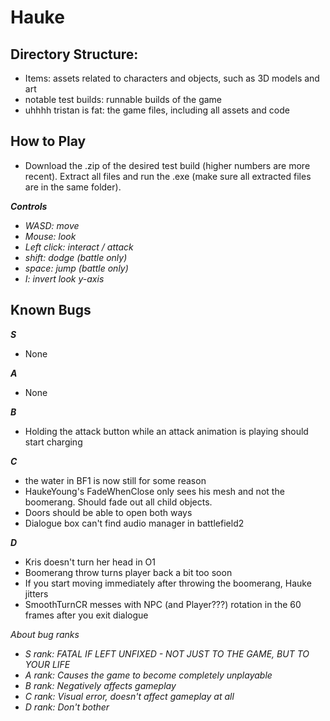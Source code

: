 # Hauke

## Directory Structure:

- Items: assets related to characters and objects, such as 3D models and art
- notable test builds: runnable builds of the game
- uhhhh tristan is fat: the game files, including all assets and code

## How to Play
- Download the .zip of the desired test build (higher numbers are more recent). Extract all files and run the .exe (make sure all extracted files are in the same folder).

***Controls***
- *WASD: move*
- *Mouse: look*
- *Left click: interact / attack*
- *shift: dodge (battle only)*
- *space: jump (battle only)*
- *I: invert look y-axis*

## Known Bugs

***S***

- None

***A***

- None

***B***

- Holding the attack button while an attack animation is playing should start charging

***C***

- the water in BF1 is now still for some reason
- HaukeYoung's FadeWhenClose only sees his mesh and not the boomerang. Should fade out all child objects.
- Doors should be able to open both ways
- Dialogue box can't find audio manager in battlefield2

***D***

- Kris doesn't turn her head in O1
- Boomerang throw turns player back a bit too soon
- If you start moving immediately after throwing the boomerang, Hauke jitters
- SmoothTurnCR messes with NPC (and Player???) rotation in the 60 frames after you exit dialogue

*About bug ranks*
- *S rank: FATAL IF LEFT UNFIXED - NOT JUST TO THE GAME, BUT TO YOUR LIFE*
- *A rank: Causes the game to become completely unplayable*
- *B rank: Negatively affects gameplay*
- *C rank: Visual error, doesn't affect gameplay at all*
- *D rank: Don't bother*
